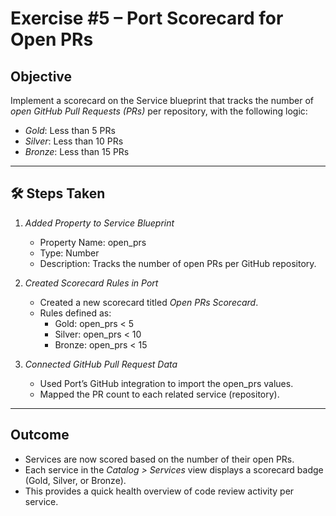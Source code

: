 # Exercise #5 – Port Scorecard for Open PRs

## Objective
Implement a scorecard on the Service blueprint that tracks the number of *open GitHub Pull Requests (PRs)* per repository, with the following logic:
- *Gold*: Less than 5 PRs
- *Silver*: Less than 10 PRs
- *Bronze*: Less than 15 PRs

---

## 🛠 Steps Taken

1. *Added Property to Service Blueprint*
   - Property Name: open_prs
   - Type: Number
   - Description: Tracks the number of open PRs per GitHub repository.

2. *Created Scorecard Rules in Port*
   - Created a new scorecard titled *Open PRs Scorecard*.
   - Rules defined as:
     - Gold: open_prs < 5
     - Silver: open_prs < 10
     - Bronze: open_prs < 15

3. *Connected GitHub Pull Request Data*
   - Used Port’s GitHub integration to import the open_prs values.
   - Mapped the PR count to each related service (repository).

---

## Outcome
- Services are now scored based on the number of their open PRs.
- Each service in the *Catalog > Services* view displays a scorecard badge (Gold, Silver, or Bronze).
- This provides a quick health overview of code review activity per service.
